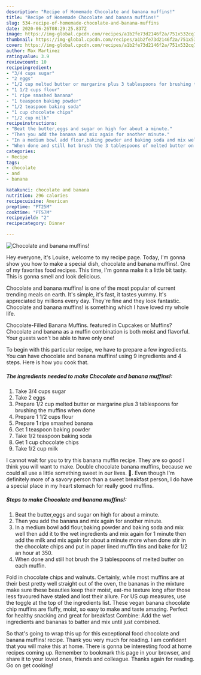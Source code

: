 ```yaml
---
description: "Recipe of Homemade Chocolate and banana muffins!"
title: "Recipe of Homemade Chocolate and banana muffins!"
slug: 534-recipe-of-homemade-chocolate-and-banana-muffins
date: 2020-06-26T08:29:25.837Z
image: https://img-global.cpcdn.com/recipes/a1b2fe73d2146f2a/751x532cq70/chocolate-and-banana-muffins-recipe-main-photo.jpg
thumbnail: https://img-global.cpcdn.com/recipes/a1b2fe73d2146f2a/751x532cq70/chocolate-and-banana-muffins-recipe-main-photo.jpg
cover: https://img-global.cpcdn.com/recipes/a1b2fe73d2146f2a/751x532cq70/chocolate-and-banana-muffins-recipe-main-photo.jpg
author: Max Martinez
ratingvalue: 3.9
reviewcount: 10
recipeingredient:
- "3/4 cups sugar"
- "2 eggs"
- "1/2 cup melted butter or margarine plus 3 tablespoons for brushing the muffins when done"
- "1 1/2 cups flour"
- "1 ripe smashed banana"
- "1 teaspoon baking powder"
- "1/2 teaspoon baking soda"
- "1 cup chocolate chips"
- "1/2 cup milk"
recipeinstructions:
- "Beat the butter,eggs and sugar on high for about a minute."
- "Then you add the banana and mix again for another minute."
- "In a medium bowl add flour,baking powder and baking soda and mix well then add it to the wet ingredients and mix again for 1 minute then add the milk and mix again for about a minute more when done stir in the chocolate chips and put in paper lined muffin tins and bake for 1/2 an hour at 350."
- "When done and still hot brush the 3 tablespoons of melted butter on each muffin."
categories:
- Recipe
tags:
- chocolate
- and
- banana

katakunci: chocolate and banana 
nutrition: 296 calories
recipecuisine: American
preptime: "PT25M"
cooktime: "PT57M"
recipeyield: "2"
recipecategory: Dinner

---
```



![Chocolate and banana muffins!](https://img-global.cpcdn.com/recipes/a1b2fe73d2146f2a/751x532cq70/chocolate-and-banana-muffins-recipe-main-photo.jpg)

Hey everyone, it's Louise, welcome to my recipe page. Today, I'm gonna show you how to make a special dish, chocolate and banana muffins!. One of my favorites food recipes. This time, I'm gonna make it a little bit tasty. This is gonna smell and look delicious.

Chocolate and banana muffins! is one of the most popular of current trending meals on earth. It's simple, it's fast, it tastes yummy. It's appreciated by millions every day. They're fine and they look fantastic. Chocolate and banana muffins! is something which I have loved my whole life.

Chocolate-Filled Banana Muffins. featured in Cupcakes or Muffins? Chocolate and banana as a muffin combination is both moist and flavorful. Your guests won&#39;t be able to have only one!


To begin with this particular recipe, we have to prepare a few ingredients. You can have chocolate and banana muffins! using 9 ingredients and 4 steps. Here is how you cook that.

<!--inarticleads1-->

##### The ingredients needed to make Chocolate and banana muffins!:

1. Take 3/4 cups sugar
1. Take 2 eggs
1. Prepare 1/2 cup melted butter or margarine plus 3 tablespoons for brushing the muffins when done
1. Prepare 1 1/2 cups flour
1. Prepare 1 ripe smashed banana
1. Get 1 teaspoon baking powder
1. Take 1/2 teaspoon baking soda
1. Get 1 cup chocolate chips
1. Take 1/2 cup milk


I cannot wait for you to try this banana muffin recipe. They are so good I think you will want to make. Double chocolate banana muffins, because we could all use a little something sweet in our lives. 🙂. Even though I&#39;m definitely more of a savory person than a sweet breakfast person, I do have a special place in my heart stomach for really good muffins. 

<!--inarticleads2-->

##### Steps to make Chocolate and banana muffins!:

1. Beat the butter,eggs and sugar on high for about a minute.
1. Then you add the banana and mix again for another minute.
1. In a medium bowl add flour,baking powder and baking soda and mix well then add it to the wet ingredients and mix again for 1 minute then add the milk and mix again for about a minute more when done stir in the chocolate chips and put in paper lined muffin tins and bake for 1/2 an hour at 350.
1. When done and still hot brush the 3 tablespoons of melted butter on each muffin.


Fold in chocolate chips and walnuts. Certainly, while most muffins are at their best pretty well straight out of the oven, the bananas in the mixture make sure these beauties keep their moist, eat-me texture long after those less favoured have staled and lost their allure. For US cup measures, use the toggle at the top of the ingredients list. These vegan banana chocolate chip muffins are fluffy, moist, so easy to make and taste amazing. Perfect for healthy snacking and great for breakfast Combine: Add the wet ingredients and bananas to batter and mix until just combined. 

So that's going to wrap this up for this exceptional food chocolate and banana muffins! recipe. Thank you very much for reading. I am confident that you will make this at home. There is gonna be interesting food at home recipes coming up. Remember to bookmark this page in your browser, and share it to your loved ones, friends and colleague. Thanks again for reading. Go on get cooking!
